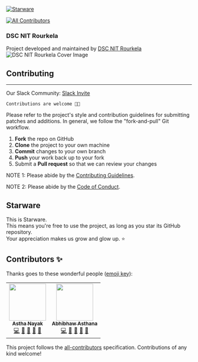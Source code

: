 [![Starware](https://img.shields.io/badge/Starware-⭐-black?labelColor=f9b00d)](https://github.com/zepfietje/starware)
<!-- ALL-CONTRIBUTORS-BADGE:START - Do not remove or modify this section -->
[![All Contributors](https://img.shields.io/badge/all_contributors-2-orange.svg?style=flat-square)](#contributors-)
<!-- ALL-CONTRIBUTORS-BADGE:END -->

### DSC NIT Rourkela
Project developed and maintained by [DSC NIT Rourkela](https://dscnitrourkela.org/)
![DSC NIT Rourkela Cover Image](./RepoCover.png)

## Contributing 
------------
Our Slack Community: [Slack Invite](http://bit.ly/NITRDevs) <br>

`Contributions are welcome 🎉🎉`

Please refer to the project's style and contribution guidelines for submitting patches and additions. In general, we follow the "fork-and-pull" Git workflow.

 1. **Fork** the repo on GitHub
 2. **Clone** the project to your own machine
 3. **Commit** changes to your own branch
 4. **Push** your work back up to your fork
 5. Submit a **Pull request** so that we can review your changes

NOTE 1: Please abide by the [Contributing Guidelines](./CONTRIBUTING.md).

NOTE 2: Please abide by the [Code of Conduct](./CODE_OF_CONDUCT.md).


## Starware

This is Starware.  
This means you're free to use the project, as long as you star its GitHub repository.  
Your appreciation makes us grow and glow up. ⭐

## Contributors ✨

Thanks goes to these wonderful people ([emoji key](https://allcontributors.org/docs/en/emoji-key)):

<!-- ALL-CONTRIBUTORS-LIST:START - Do not remove or modify this section -->
<!-- prettier-ignore-start -->
<!-- markdownlint-disable -->
<table>
  <tr>
    <td align="center"><a href="https://github.com/nayakastha"><img src="https://avatars.githubusercontent.com/u/58568514?v=4?s=100" width="100px;" alt=""/><br /><sub><b>Astha Nayak</b></sub></a><br /><a href="https://github.com/dscnitrourkela/project-maple/commits?author=nayakastha" title="Code">💻</a> <a href="https://github.com/dscnitrourkela/project-maple/commits?author=nayakastha" title="Documentation">📖</a> <a href="#ideas-nayakastha" title="Ideas, Planning, & Feedback">🤔</a> <a href="#projectManagement-nayakastha" title="Project Management">📆</a> <a href="#maintenance-nayakastha" title="Maintenance">🚧</a></td>
    <td align="center"><a href="https://abhibhaw.co"><img src="https://avatars.githubusercontent.com/u/39991296?v=4?s=100" width="100px;" alt=""/><br /><sub><b>Abhibhaw Asthana</b></sub></a><br /><a href="https://github.com/dscnitrourkela/project-maple/commits?author=abhibhaw" title="Code">💻</a> <a href="https://github.com/dscnitrourkela/project-maple/commits?author=abhibhaw" title="Documentation">📖</a> <a href="#ideas-abhibhaw" title="Ideas, Planning, & Feedback">🤔</a> <a href="#projectManagement-abhibhaw" title="Project Management">📆</a> <a href="#maintenance-abhibhaw" title="Maintenance">🚧</a></td>
  </tr>
</table>

<!-- markdownlint-restore -->
<!-- prettier-ignore-end -->

<!-- ALL-CONTRIBUTORS-LIST:END -->

This project follows the [all-contributors](https://github.com/all-contributors/all-contributors) specification. Contributions of any kind welcome!